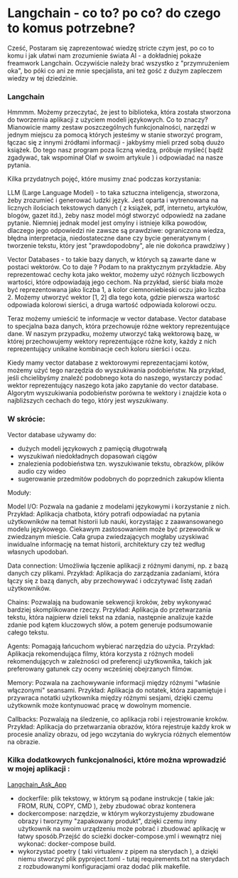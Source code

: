 # Langchain - co to? po co? do czego to komus potrzebne?

Cześć, Postaram się zaprezentować wiedzę stricte czym jest, po co to komu i jak ułatwi nam zrozumienie świata AI - a dokładniej pokaże freamwork Langchain. Oczywiście należy brać wszystko z "przymrużeniem oka", bo póki co ani ze mnie specjalista, ani też gość z dużym zapleczem wiedzy w tej dziedzinie. 

### Langchain 

Hmmmm. Możemy przeczytać, że jest to biblioteka, która została stworzona do tworzernia aplikacji z użyciem modeli językowych. Co to znaczy?
Mianowicie mamy zestaw poszczególnych funkcjonalności, narzędzi w jednym miejscu za pomocą których jesteśmy w stanie stworzyć program, łączac się z innymi źródłami informacji - jakbyśmy mieli przed sobą duużo książek. Do tego nasz program poza liczną wiedzą, próbuje myśleć( bądź zgadywać, tak wspominał Olaf w swoim artykule ) i odpowiadać na nasze pytania.
 
Kilka przydatnych pojęć, które musimy znać podczas korzystania:

LLM (Large Language Model) - to taka sztuczna inteligencja, stworzona, żeby zrozumieć i generować ludzki język. Jest oparta i wytrenowana na licznych ilościach tekstowych danych ( z książek, pdf, internetu, artykułów, blogów, gazet itd.), żeby nasz model mógł stworzyć odpowiedź na zadane pytanie.  Niemniej jednak model jest omylny i istnieje kilka powodów, dlaczego jego odpowiedzi nie zawsze są prawdziwe: ograniczona wiedza, błędna interpretacja, niedostateczne dane czy bycie generatywnym ( tworzenie tekstu, który jest "prawdopodobny", ale nie dokońca prawdziwy )

Vector Databases - to takie bazy danych, w których są zawarte dane w postaci wektorów. Co to daje ? Podam to na praktycznym przykładzie. 
Aby reprezentować cechy kota jako wektor, możemy użyć różnych liczbowych wartości, które odpowiadają jego cechom. Na przykład, sierść biała może być reprezentowana jako liczba 1, a kolor ciemnoniebieski oczu jako liczba 2. Możemy utworzyć wektor [1, 2] dla tego kota, gdzie pierwsza wartość odpowiada kolorowi sierści, a druga wartość odpowiada kolorowi oczu.

Teraz możemy umieścić te informacje w vector database. Vector database to specjalna baza danych, która przechowuje różne wektory reprezentujące dane. W naszym przypadku, możemy utworzyć taką wektorową bazę, w której przechowujemy wektory reprezentujące różne koty, każdy z nich reprezentujący unikalne kombinacje cech koloru sierści i oczu.

Kiedy mamy vector database z wektorowymi reprezentacjami kotów, możemy użyć tego narzędzia do wyszukiwania podobieństw. Na przykład, jeśli chcielibyśmy znaleźć podobnego kota do naszego, wystarczy podać wektor reprezentujący naszego kota jako zapytanie do vector database. Algorytm wyszukiwania podobieństw porówna te wektory i znajdzie kota o najbliższych cechach do tego, który jest wyszukiwany.

### W skrócie:

Vector database używamy do: 
  - dużych modeli językowych z pamięcią długotrwałą
  - wyszukiwań niedokładnych dopasowań ciągów
  - znalezienia podobieństwa tzn. wyszukiwanie tekstu, obrazków, plików audio czy wideo
  - sugerowanie przedmitów podobnych do poprzednich zakupów klienta 

Moduły:

Model I/O: Pozwala na gadanie z modelami językowymi i korzystanie z nich.
Przykład: Aplikacja chatbota, który potrafi odpowiadać na pytania użytkowników na temat historii lub nauki, korzystając z zaawansowanego modelu językowego.
Ciekawym zastosowaniem może być przewodnik w zwiedzanym mieście. Cała grupa zwiedzających mogłaby uzyskiwać inwidualne informację na temat historii, architektury czy też według własnych upodobań.

Data connection: Umożliwia łączenie aplikacji z różnymi danymi, np. z bazą danych czy plikami.
Przykład: Aplikacja do zarządzania zadaniami, która łączy się z bazą danych, aby przechowywać i odczytywać listę zadań użytkowników.

Chains: Pozwalają na budowanie sekwencji kroków, żeby wykonywać bardziej skomplikowane rzeczy.
Przykład: Aplikacja do przetwarzania tekstu, która najpierw dzieli tekst na zdania, następnie analizuje każde zdanie pod kątem kluczowych słów, a potem generuje podsumowanie całego tekstu.

Agents: Pomagają łańcuchom wybierać narzędzia do użycia.
Przykład: Aplikacja rekomendująca filmy, która korzysta z różnych modeli rekomendujących w zależności od preferencji użytkownika, takich jak preferowany gatunek czy oceny wcześniej obejrzanych filmów.

Memory: Pozwala na zachowywanie informacji między różnymi "właśnie włączonymi" seansami.
Przykład: Aplikacja do notatek, która zapamiętuje i przywraca notatki użytkownika między różnymi sesjami, dzięki czemu użytkownik może kontynuować pracę w dowolnym momencie.

Callbacks: Pozwalają na śledzenie, co aplikacja robi i rejestrowanie kroków.
Przykład: Aplikacja do przetwarzania obrazów, która rejestruje każdy krok w procesie analizy obrazu, od jego wczytania do wykrycia różnych elementów na obrazie.

### Kilka dodatkowych funkcjonalności, które można wprowadzić w mojej aplikacji :
[Langchain_Ask_App](https://github.com/piotek8/Langchain_Ask_App_update.git)

  - dockerfile: plik tekstowy, w którym są podane instrukcje ( takie jak: FROM, RUN, COPY, CMD ), żeby zbudować obraz kontenera
  - dockercompose: narzędzie, w którym wykorzystujemy zbudowane obrazy i tworzymy "zapakowany produkt", dzięki czemu inny użytkownik na swoim urządzeniu może pobrać i zbudować aplikację w łatwy sposób.Przejść do scieżki docker-compose.yml i wewnątrz niej wykonać: docker-compose build. 
  - wykorzystać poetry ( taki virtualenv z pipem na sterydach ), a dzięki niemu stworzyć plik pyproject.toml - tutaj requirements.txt na sterydach z rozbudowanymi konfiguracjami oraz dodać plik makefile.





